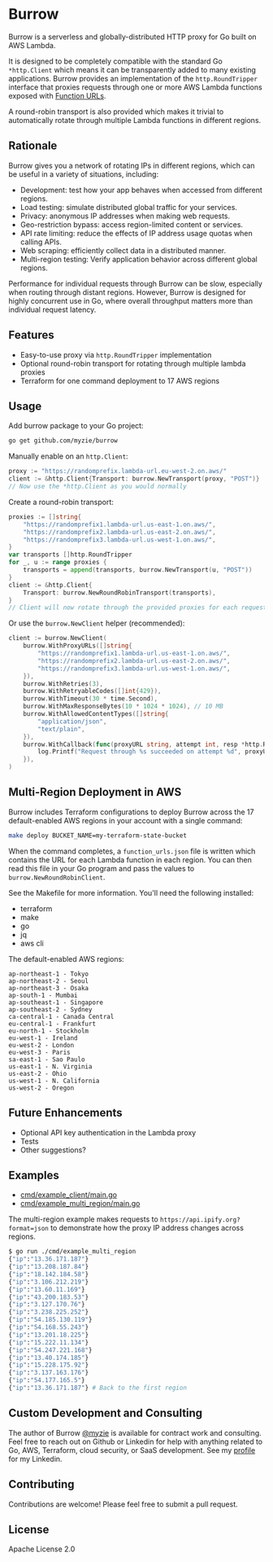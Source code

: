 # Burrow

Burrow is a serverless and globally-distributed HTTP proxy for Go built on
AWS Lambda.

It is designed to be completely compatible with the standard Go `*http.Client`
which means it can be transparently added to many existing applications. Burrow
provides an implementation of the `http.RoundTripper` interface that proxies
requests through one or more AWS Lambda functions exposed with
[Function URLs](https://docs.aws.amazon.com/lambda/latest/dg/urls-configuration.html).

A round-robin transport is also provided which makes it trivial to automatically
rotate through multiple Lambda functions in different regions.

## Rationale

Burrow gives you a network of rotating IPs in different regions, which can be
useful in a variety of situations, including:

- Development: test how your app behaves when accessed from different regions.
- Load testing: simulate distributed global traffic for your services.
- Privacy: anonymous IP addresses when making web requests.
- Geo-restriction bypass: access region-limited content or services.
- API rate limiting: reduce the effects of IP address usage quotas when calling APIs.
- Web scraping: efficiently collect data in a distributed manner.
- Multi-region testing: Verify application behavior across different global regions.

Performance for individual requests through Burrow can be slow, especially when
routing through distant regions. However, Burrow is designed for highly concurrent
use in Go, where overall throughput matters more than individual request latency.

## Features

- Easy-to-use proxy via `http.RoundTripper` implementation
- Optional round-robin transport for rotating through multiple lambda proxies
- Terraform for one command deployment to 17 AWS regions

## Usage

Add burrow package to your Go project:

```bash
go get github.com/myzie/burrow
```

Manually enable on an `http.Client`:

```go
proxy := "https://randomprefix.lambda-url.eu-west-2.on.aws/"
client := &http.Client{Transport: burrow.NewTransport(proxy, "POST")}
// Now use the *http.Client as you would normally
```

Create a round-robin transport:

```go
proxies := []string{
    "https://randomprefix1.lambda-url.us-east-1.on.aws/",
    "https://randomprefix2.lambda-url.us-east-2.on.aws/",
    "https://randomprefix3.lambda-url.us-west-1.on.aws/",
}
var transports []http.RoundTripper
for _, u := range proxies {
    transports = append(transports, burrow.NewTransport(u, "POST"))
}
client := &http.Client{
    Transport: burrow.NewRoundRobinTransport(transports),
}
// Client will now rotate through the provided proxies for each request
```

Or use the `burrow.NewClient` helper (recommended):

```go
client := burrow.NewClient(
    burrow.WithProxyURLs([]string{
        "https://randomprefix1.lambda-url.us-east-1.on.aws/",
        "https://randomprefix2.lambda-url.us-east-2.on.aws/",
        "https://randomprefix3.lambda-url.us-west-1.on.aws/",
    }),
    burrow.WithRetries(3),
    burrow.WithRetryableCodes([]int{429}),
    burrow.WithTimeout(30 * time.Second),
    burrow.WithMaxResponseBytes(10 * 1024 * 1024), // 10 MB
    burrow.WithAllowedContentTypes([]string{
        "application/json",
        "text/plain",
    }),
    burrow.WithCallback(func(proxyURL string, attempt int, resp *http.Response) {
        log.Printf("Request through %s succeeded on attempt %d", proxyURL, attempt)
    }),
)
```

## Multi-Region Deployment in AWS

Burrow includes Terraform configurations to deploy Burrow across the 17
default-enabled AWS regions in your account with a single command:

```bash
make deploy BUCKET_NAME=my-terraform-state-bucket
```

When the command completes, a `function_urls.json` file is written which contains
the URL for each Lambda function in each region. You can then read this file in
your Go program and pass the values to `burrow.NewRoundRobinClient`.

See the Makefile for more information. You'll need the following installed:

- terraform
- make
- go
- jq
- aws cli

The default-enabled AWS regions:

```
ap-northeast-1 - Tokyo
ap-northeast-2 - Seoul
ap-northeast-3 - Osaka
ap-south-1 - Mumbai
ap-southeast-1 - Singapore
ap-southeast-2 - Sydney
ca-central-1 - Canada Central
eu-central-1 - Frankfurt
eu-north-1 - Stockholm
eu-west-1 - Ireland
eu-west-2 - London
eu-west-3 - Paris
sa-east-1 - Sao Paulo
us-east-1 - N. Virginia
us-east-2 - Ohio
us-west-1 - N. California
us-west-2 - Oregon
```

## Future Enhancements

- Optional API key authentication in the Lambda proxy
- Tests
- Other suggestions?

## Examples

- [cmd/example_client/main.go](cmd/example_client/main.go)
- [cmd/example_multi_region/main.go](cmd/example_multi_region/main.go)

The multi-region example makes requests to `https://api.ipify.org?format=json`
to demonstrate how the proxy IP address changes across regions.

```bash
$ go run ./cmd/example_multi_region
{"ip":"13.36.171.187"}
{"ip":"13.208.187.84"}
{"ip":"18.142.184.58"}
{"ip":"3.106.212.219"}
{"ip":"13.60.11.169"}
{"ip":"43.200.183.53"}
{"ip":"3.127.170.76"}
{"ip":"3.238.225.252"}
{"ip":"54.185.130.119"}
{"ip":"54.168.55.243"}
{"ip":"13.201.18.225"}
{"ip":"15.222.11.134"}
{"ip":"54.247.221.168"}
{"ip":"13.40.174.185"}
{"ip":"15.228.175.92"}
{"ip":"3.137.163.176"}
{"ip":"54.177.165.5"}
{"ip":"13.36.171.187"} # Back to the first region
```

## Custom Development and Consulting

The author of Burrow [@myzie](https://github.com/myzie) is available for
contract work and consulting. Feel free to reach out on Github or Linkedin for
help with anything related to Go, AWS, Terraform, cloud security, or SaaS
development. See my [profile](https://github.com/myzie) for my Linkedin.

## Contributing

Contributions are welcome! Please feel free to submit a pull request.

## License

Apache License 2.0
